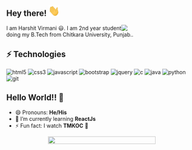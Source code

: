 <h2> Hey there! <img src="https://raw.githubusercontent.com/ABSphreak/ABSphreak/master/gifs/Hi.gif" width="30px"></h2>

<img align='right' src='https://netbramha.com/wp-content/uploads/2016/12/front-end-developers-openings-1.gif' width='200'>



I am Harshit Virmani 😃. I am 2nd year student doing my B.Tech from Chitkara University, Punjab..

## ⚡ Technologies
<p>
<img src="https://devicons.github.io/devicon/devicon.git/icons/html5/html5-original-wordmark.svg" alt="html5" width="40" height="40"/>
<img src="https://devicons.github.io/devicon/devicon.git/icons/css3/css3-original-wordmark.svg" alt="css3" width="40" height="40"/>      
<img src="https://devicons.github.io/devicon/devicon.git/icons/javascript/javascript-original.svg" alt="javascript" width="40" height="40"/> 
<img src="https://devicons.github.io/devicon/devicon.git/icons/bootstrap/bootstrap-plain.svg" alt="bootstrap" width="40" height="40"/>
<img src="https://devicons.github.io/devicon/devicon.git/icons/jquery/jquery-plain.svg" alt="jquery" width="40" height="40"/>
<img src="https://devicons.github.io/devicon/devicon.git/icons/c/c-original.svg" alt="c" width="40" height="40"/>
<img src="https://devicons.github.io/devicon/devicon.git/icons/java/java-original-wordmark.svg" alt="java" width="40" height="40"/> 
<img src="https://devicons.github.io/devicon/devicon.git/icons/python/python-original-wordmark.svg" alt="python" width="40" height="40"/>
<img src="https://devicons.github.io/devicon/devicon.git/icons/git/git-original-wordmark.svg" alt="git" width="40" height="40"/>
 </p>
 
 ## Hello World!! 🤔
- 😄 Pronouns: **He/His**
- 🌱 I’m currently learning **ReactJs**
- ⚡ Fun fact: I watch **TMKOC** 🤪
<p align="center" margin="20px">
<img src="https://github-readme-stats.vercel.app/api?username=hvirmani&&count_private=true&hide=issues,stars&show_icons=true" width="75%" height="50%"/>
</p>
